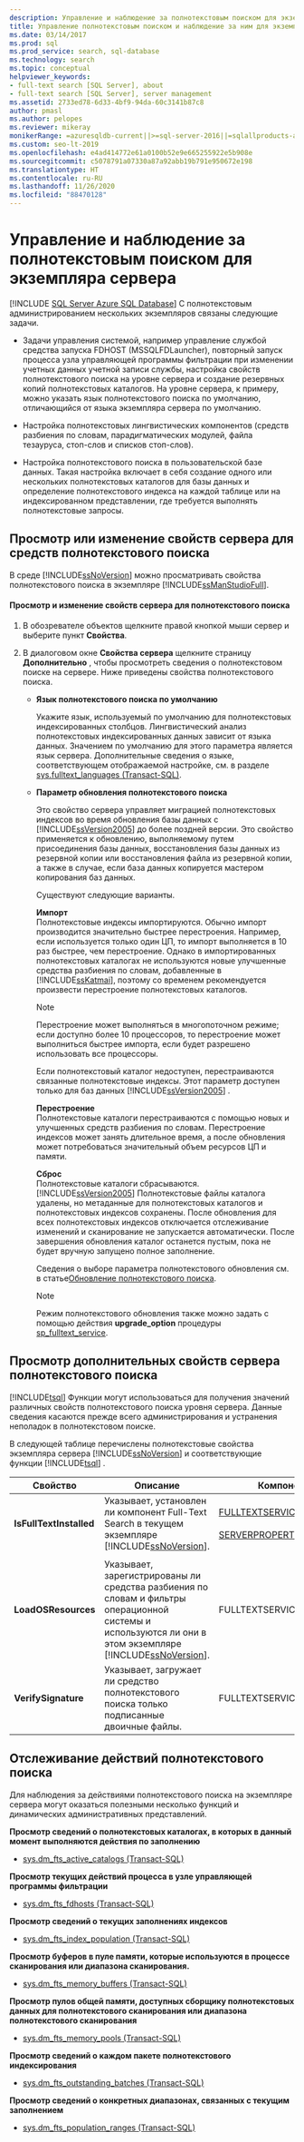 ```yaml
---
description: Управление и наблюдение за полнотекстовым поиском для экземпляра сервера
title: Управление полнотекстовым поиском и наблюдение за ним для экземпляра SQL Server
ms.date: 03/14/2017
ms.prod: sql
ms.prod_service: search, sql-database
ms.technology: search
ms.topic: conceptual
helpviewer_keywords:
- full-text search [SQL Server], about
- full-text search [SQL Server], server management
ms.assetid: 2733ed78-6d33-4bf9-94da-60c3141b87c8
author: pmasl
ms.author: pelopes
ms.reviewer: mikeray
monikerRange: =azuresqldb-current||>=sql-server-2016||=sqlallproducts-allversions||>=sql-server-linux-2017||=azuresqldb-mi-current
ms.custom: seo-lt-2019
ms.openlocfilehash: e4ad414772e61a0100b52e9e665255922e5b908e
ms.sourcegitcommit: c5078791a07330a87a92abb19b791e950672e198
ms.translationtype: HT
ms.contentlocale: ru-RU
ms.lasthandoff: 11/26/2020
ms.locfileid: "88470128"
---
```

# <a name="manage-and-monitor-full-text-search-for-a-server-instance"></a>Управление и наблюдение за полнотекстовым поиском для экземпляра сервера
[!INCLUDE [SQL Server Azure SQL Database](../../includes/applies-to-version/sql-asdb.md)]
  С полнотекстовым администрированием нескольких экземпляров связаны следующие задачи.  
  
-   Задачи управления системой, например управление службой средства запуска FDHOST (MSSQLFDLauncher), повторный запуск процесса узла управляющей программы фильтрации при изменении учетных данных учетной записи службы, настройка свойств полнотекстового поиска на уровне сервера и создание резервных копий полнотекстовых каталогов. На уровне сервера, к примеру, можно указать язык полнотекстового поиска по умолчанию, отличающийся от языка экземпляра сервера по умолчанию.  
  
-   Настройка полнотекстовых лингвистических компонентов (средств разбиения по словам, парадигматических модулей, файла тезауруса, стоп-слов и списков стоп-слов).  
  
-   Настройка полнотекстового поиска в пользовательской базе данных. Такая настройка включает в себя создание одного или нескольких полнотекстовых каталогов для базы данных и определение полнотекстового индекса на каждой таблице или на индексированном представлении, где требуется выполнять полнотекстовые запросы.  
  
##  <a name="viewing-or-changing-server-properties-for-full-text-search"></a><a name="props"></a> Просмотр или изменение свойств сервера для средств полнотекстового поиска  
 В среде [!INCLUDE[ssNoVersion](../../includes/ssnoversion-md.md)] можно просматривать свойства полнотекстового поиска в экземпляре [!INCLUDE[ssManStudioFull](../../includes/ssmanstudiofull-md.md)].  
  
#### <a name="to-view-and-change-server-properties-for-full-text-search"></a>Просмотр и изменение свойств сервера для полнотекстового поиска  
  
1.  В обозревателе объектов щелкните правой кнопкой мыши сервер и выберите пункт **Свойства**.  
  
2.  В диалоговом окне **Свойства сервера** щелкните страницу **Дополнительно** , чтобы просмотреть сведения о полнотекстовом поиске на сервере. Ниже приведены свойства полнотекстового поиска.  

    -   **Язык полнотекстового поиска по умолчанию**  
  
         Укажите язык, используемый по умолчанию для полнотекстовых индексированных столбцов. Лингвистический анализ полнотекстовых индексированных данных зависит от языка данных. Значением по умолчанию для этого параметра является язык сервера. Дополнительные сведения о языке, соответствующем отображаемой настройке, см. в разделе [sys.fulltext_languages (Transact-SQL)](../../relational-databases/system-catalog-views/sys-fulltext-languages-transact-sql.md).  
  
    -   **Параметр обновления полнотекстового поиска**  
  
         Это свойство сервера управляет миграцией полнотекстовых индексов во время обновления базы данных с [!INCLUDE[ssVersion2005](../../includes/ssversion2005-md.md)] до более поздней версии. Это свойство применяется к обновлению, выполняемому путем присоединения базы данных, восстановления базы данных из резервной копии или восстановления файла из резервной копии, а также в случае, если база данных копируется мастером копирования баз данных.  
  
         Существуют следующие варианты.  
  
         **Импорт**  
         Полнотекстовые индексы импортируются. Обычно импорт производится значительно быстрее перестроения. Например, если используется только один ЦП, то импорт выполняется в 10 раз быстрее, чем перестроение. Однако в импортированных полнотекстовых каталогах не используются новые улучшенные средства разбиения по словам, добавленные в [!INCLUDE[ssKatmai](../../includes/sskatmai-md.md)], поэтому со временем рекомендуется произвести перестроение полнотекстовых каталогов.  
  
        > [!NOTE]  
        >  Перестроение может выполняться в многопоточном режиме; если доступно более 10 процессоров, то перестроение может выполниться быстрее импорта, если будет разрешено использовать все процессоры.  
  
         Если полнотекстовый каталог недоступен, перестраиваются связанные полнотекстовые индексы. Этот параметр доступен только для баз данных [!INCLUDE[ssVersion2005](../../includes/ssversion2005-md.md)] .  
  
         **Перестроение**  
         Полнотекстовые каталоги перестраиваются с помощью новых и улучшенных средств разбиения по словам. Перестроение индексов может занять длительное время, а после обновления может потребоваться значительный объем ресурсов ЦП и памяти.  
  
         **Сброс**  
         Полнотекстовые каталоги сбрасываются. [!INCLUDE[ssVersion2005](../../includes/ssversion2005-md.md)] Полнотекстовые файлы каталога удалены, но метаданные для полнотекстовых каталогов и полнотекстовых индексов сохранены. После обновления для всех полнотекстовых индексов отключается отслеживание изменений и сканирование не запускается автоматически. После завершения обновления каталог останется пустым, пока не будет вручную запущено полное заполнение.  
  
         Сведения о выборе параметра полнотекстового обновления см. в статье[Обновление полнотекстового поиска](../../relational-databases/search/upgrade-full-text-search.md).  
  
        > [!NOTE]  
        >  Режим полнотекстового обновления также можно задать с помощью действия **upgrade_option** процедуры [sp_fulltext_service](../../relational-databases/system-stored-procedures/sp-fulltext-service-transact-sql.md).  
  
##  <a name="viewing-additional-full-text-server-properties"></a><a name="metadata"></a> Просмотр дополнительных свойств сервера полнотекстового поиска  
 [!INCLUDE[tsql](../../includes/tsql-md.md)] Функции могут использоваться для получения значений различных свойств полнотекстового поиска уровня сервера. Данные сведения касаются прежде всего администрирования и устранения неполадок в полнотекстовом поиске.  
  
 В следующей таблице перечислены полнотекстовые свойства экземпляра сервера [!INCLUDE[ssNoVersion](../../includes/ssnoversion-md.md)] и соответствующие функции [!INCLUDE[tsql](../../includes/tsql-md.md)] .  
  
|Свойство|Описание|Компонент|  
|--------------|-----------------|--------------|  
|**IsFullTextInstalled**|Указывает, установлен ли компонент Full-Text Search в текущем экземпляре [!INCLUDE[ssNoVersion](../../includes/ssnoversion-md.md)].|[FULLTEXTSERVICEPROPERTY](../../t-sql/functions/fulltextserviceproperty-transact-sql.md)<br /><br /> [SERVERPROPERTY](../../t-sql/functions/serverproperty-transact-sql.md)|  
||||  
|**LoadOSResources**|Указывает, зарегистрированы ли средства разбиения по словам и фильтры операционной системы и используются ли они в этом экземпляре [!INCLUDE[ssNoVersion](../../includes/ssnoversion-md.md)].|FULLTEXTSERVICEPROPERTY|  
|**VerifySignature**|Указывает, загружает ли средство полнотекстового поиска только подписанные двоичные файлы.|FULLTEXTSERVICEPROPERTY|  
  
##  <a name="monitoring-full-text-search-activity"></a><a name="monitor"></a> Отслеживание действий полнотекстового поиска  
 Для наблюдения за действиями полнотекстового поиска на экземпляре сервера могут оказаться полезными несколько функций и динамических административных представлений.  
  
 **Просмотр сведений о полнотекстовых каталогах, в которых в данный момент выполняются действия по заполнению**  
  
-   [sys.dm_fts_active_catalogs (Transact-SQL)](../../relational-databases/system-dynamic-management-views/sys-dm-fts-active-catalogs-transact-sql.md)  
  
 **Просмотр текущих действий процесса в узле управляющей программы фильтрации**  
  
-   [sys.dm_fts_fdhosts (Transact-SQL)](../../relational-databases/system-dynamic-management-views/sys-dm-fts-fdhosts-transact-sql.md)  
  
 **Просмотр сведений о текущих заполнениях индексов**  
  
-   [sys.dm_fts_index_population (Transact-SQL)](../../relational-databases/system-dynamic-management-views/sys-dm-fts-index-population-transact-sql.md)  
  
 **Просмотр буферов в пуле памяти, которые используются в процессе сканирования или диапазона сканирования.**  
  
-   [sys.dm_fts_memory_buffers (Transact-SQL)](../../relational-databases/system-dynamic-management-views/sys-dm-fts-memory-buffers-transact-sql.md)  
  
 **Просмотр пулов общей памяти, доступных сборщику полнотекстовых данных для полнотекстового сканирования или диапазона полнотекстового сканирования**  
  
-   [sys.dm_fts_memory_pools (Transact-SQL)](../../relational-databases/system-dynamic-management-views/sys-dm-fts-memory-pools-transact-sql.md)  
  
 **Просмотр сведений о каждом пакете полнотекстового индексирования**  
  
-   [sys.dm_fts_outstanding_batches (Transact-SQL)](../../relational-databases/system-dynamic-management-views/sys-dm-fts-outstanding-batches-transact-sql.md)  
  
 **Просмотр сведений о конкретных диапазонах, связанных с текущим заполнением**  
  
-   [sys.dm_fts_population_ranges (Transact-SQL)](../../relational-databases/system-dynamic-management-views/sys-dm-fts-population-ranges-transact-sql.md)  
  
  
